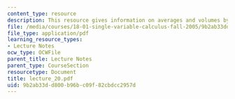 ```yaml
---
content_type: resource
description: This resource gives information on averages and volumes by shells.
file: /media/courses/18-01-single-variable-calculus-fall-2005/9b2ab33dd800b96bc09f82cbdcc2957d_lecture_20.pdf
file_type: application/pdf
learning_resource_types:
- Lecture Notes
ocw_type: OCWFile
parent_title: Lecture Notes
parent_type: CourseSection
resourcetype: Document
title: lecture_20.pdf
uid: 9b2ab33d-d800-b96b-c09f-82cbdcc2957d
---
```

